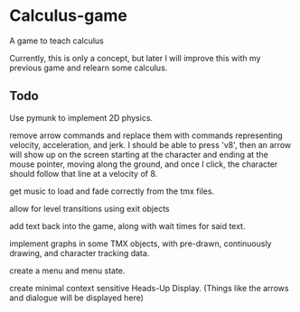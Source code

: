 Calculus-game
=============

A game to teach calculus

Currently, this is only a concept, but later I will improve this with my previous game and relearn some calculus.

Todo
------

Use pymunk to implement 2D physics.

remove arrow commands and replace them with commands representing velocity, acceleration, and jerk. I should be able to press 'v8', then an arrow will show up on the screen starting at the character and ending at the mouse pointer, moving along the ground, and once I click, the character should follow that line at a velocity of 8.

get music to load and fade correctly from the tmx files.

allow for level transitions using exit objects

add text back into the game, along with wait times for said text.

implement graphs in some TMX objects, with pre-drawn, continuously drawing, and character tracking data. 

create a menu and menu state.

create minimal context sensitive Heads-Up Display. (Things like the arrows and dialogue will be displayed here)

